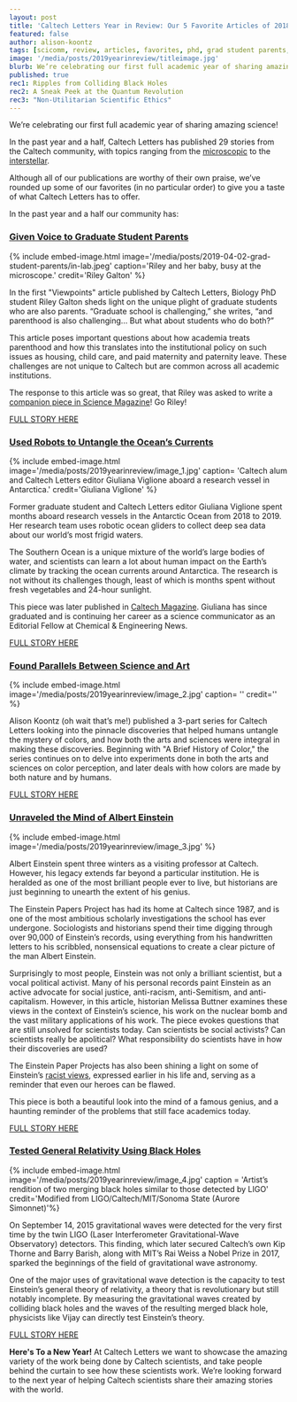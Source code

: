 ```yaml
---
layout: post
title: 'Caltech Letters Year in Review: Our 5 Favorite Articles of 2018-2019'
featured: false
author: alison-koontz
tags: [scicomm, review, articles, favorites, phd, grad student parents, gravitational waves, color, climate, oceanography, einstein]
image: '/media/posts/2019yearinreview/titleimage.jpg'
blurb: We’re celebrating our first full academic year of sharing amazing science! These are our 5 favorite articles of the past year
published: true
rec1: Ripples from Colliding Black Holes
rec2: A Sneak Peek at the Quantum Revolution
rec3: "Non-Utilitarian Scientific Ethics"
---
```


We’re celebrating our first full academic year of sharing amazing science!

In the past year and a half, Caltech Letters has published 29 stories from the Caltech community, with topics ranging from the [microscopic](https://caltechletters.github.io/science/intimate-allies) to the [interstellar](https://caltechletters.github.io/science/black-hole-ripples).

Although all of our publications are worthy of their own praise, we’ve rounded up some of our favorites (in no particular order) to give you a taste of what Caltech Letters has to offer.

In the past year and a half our community has:


### [**Given Voice to Graduate Student Parents**](https://caltechletters.github.io/viewpoints/grad-student-parents)

{% include embed-image.html image='/media/posts/2019-04-02-grad-student-parents/in-lab.jpeg' caption='Riley and her baby, busy at the microscope.' credit='Riley Galton' %}


In the first "Viewpoints" article published by Caltech Letters, Biology PhD student Riley Galton sheds light on the unique plight of graduate students who are also parents. “Graduate school is challenging,” she writes, “and parenthood is also challenging… But what about students who do both?”

This article poses important questions about how academia treats parenthood and how this translates into the institutional policy on such issues as housing, child care, and paid maternity and paternity leave. These challenges are not unique to Caltech but are common across all academic institutions.

The response to this article was so great, that Riley was asked to write a [companion piece in Science Magazine](https://www.sciencemag.org/careers/2019/09/universities-need-do-more-support-grad-student-parents?fbclid=IwAR2nS0fxKczjMRrbQCQpQ8xllPkl_4htxprc2pzA6ITDGoqRyZ0oXmtt3rY)! Go Riley!

[FULL STORY HERE](https://caltechletters.github.io/viewpoints/grad-student-parents)


### [**Used Robots to Untangle the Ocean’s Currents**](https://caltechletters.github.io/science/antarctic-robots)

{% include embed-image.html image='/media/posts/2019yearinreview/image_1.jpg' caption= 'Caltech alum and Caltech Letters editor Giuliana Viglione aboard a research vessel in Antarctica.' credit='Giuliana Viglione' %}

Former graduate student and Caltech Letters editor Giuliana Viglione spent months aboard research vessels in the Antarctic Ocean from 2018 to 2019. Her research team uses robotic ocean gliders to collect deep sea data about our world’s most frigid waters.

The Southern Ocean is a unique mixture of the world’s large bodies of water, and scientists can learn a lot about human impact on the Earth’s climate by tracking the ocean currents around Antarctica. The research is not without its challenges though, least of which is months spent without fresh vegetables and 24-hour sunlight.

This piece was later published in [Caltech Magazine](https://magazine.caltech.edu/post/robots-in-the-deep). Giuliana has since graduated and is continuing her career as a science communicator as an Editorial Fellow at Chemical & Engineering News.

[FULL STORY HERE](https://caltechletters.github.io/science/antarctic-robots)


### [**Found Parallels Between Science and Art**](https://caltechletters.github.io/science/history-of-color-1)

{% include embed-image.html image='/media/posts/2019yearinreview/image_2.jpg' caption= '' credit='' %}

Alison Koontz (oh wait that’s me!) published a 3-part series for Caltech Letters looking into the pinnacle discoveries that helped humans untangle the mystery of colors, and how both the arts and sciences were integral in making these discoveries. Beginning with "A Brief History of Color," the series continues on to delve into experiments done in both the arts and sciences on color perception, and later deals with how colors are made by both nature and by humans.

[FULL STORY HERE](https://caltechletters.github.io/science/history-of-color-1)


### [**Unraveled the Mind of Albert Einstein**](https://caltechletters.github.io/science/approaching-a-genius) 

{% include embed-image.html image='/media/posts/2019yearinreview/image_3.jpg' %}

Albert Einstein spent three winters as a visiting professor at Caltech. However, his legacy extends far beyond a particular institution. He is heralded as one of the most brilliant people ever to live, but historians are just beginning to unearth the extent of his genius. 

The Einstein Papers Project has had its home at Caltech since 1987, and is one of the most ambitious scholarly investigations the school has ever undergone. Sociologists and historians spend their time digging through over 90,000 of Einstein’s records, using everything from his handwritten letters to his scribbled, nonsensical equations to create a clear picture of the man Albert Einstein. 

Surprisingly to most people, Einstein was not only a brilliant scientist, but a vocal political activist. Many of his personal records paint Einstein as an active advocate for social justice, anti-racism, anti-Semitism, and anti-capitalism. However, in this article, historian Melissa Buttner examines these views in the context of Einstein’s science, his work on the nuclear bomb and the vast military applications of his work. The piece evokes questions that are still unsolved for scientists today. Can scientists be social activists? Can scientists really be apolitical? What responsibility do scientists have in how their discoveries are used?

The Einstein Paper Projects has also been shining a light on some of Einstein’s [racist views](https://www.bbc.com/news/science-environment-44472277), expressed earlier in his life and, serving as a reminder that even our heroes can be flawed.

This piece is both a beautiful look into the mind of a famous genius, and a haunting reminder of the problems that still face academics today.

[FULL STORY HERE](https://caltechletters.github.io/science/approaching-a-genius)


### [**Tested General Relativity Using Black Holes**](https://caltechletters.github.io/science/black-hole-ripples)

{% include embed-image.html image='/media/posts/2019yearinreview/image_4.jpg' caption = 'Artist’s rendition of two merging black holes similar to those detected by LIGO' credit='Modified from LIGO/Caltech/MIT/Sonoma State (Aurore Simonnet)'%}

On September 14, 2015 gravitational waves were detected for the very first time by the twin LIGO (Laser Interferometer Gravitational-Wave Observatory) detectors. This finding, which later secured Caltech’s own Kip Thorne and Barry Barish, along with MIT’s Rai Weiss a Nobel Prize in 2017, sparked the beginnings of the field of gravitational wave astronomy.

One of the major uses of gravitational wave detection is the capacity to test Einstein’s general theory of relativity, a theory that is revolutionary but still notably incomplete. By measuring the gravitational waves created by colliding black holes and the waves of the resulting merged black hole, physicists like Vijay can directly test Einstein’s theory.

[FULL STORY HERE](https://caltechletters.github.io/science/black-hole-ripples)


**Here's To a New Year!**
At Caltech Letters we want to showcase the amazing variety of the work being done by Caltech scientists, and take people behind the curtain to see how these scientists work. We’re looking forward to the next year of helping Caltech scientists share their amazing stories with the world.
